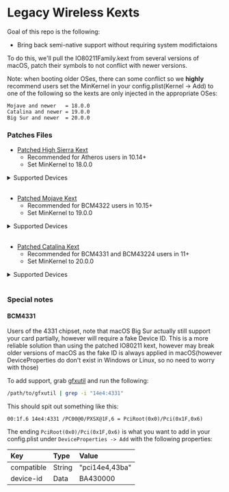 Legacy Wireless Kexts
===========

Goal of this repo is the following:

* Bring back semi-native support without requiring system modifictaions


To do this, we'll pull the IO80211Family.kext from several versions of macOS, patch their symbols to not conflict with newer versions.

Note: when booting older OSes, there can some conflict so we **highly** recommend users set the MinKernel in your config.plist(Kernel -> Add) to one of the following so the kexts are only injected in the appropriate OSes:

```
Mojave and newer   = 18.0.0
Catalina and newer = 19.0.0
Big Sur and newer  = 20.0.0
```

### Patches Files


* [Patched High Sierra Kext]()
  * Recommended for Atheros users in 10.14+
  * Set MinKernel to 18.0.0
  
<details>
<summary>Supported Devices</summary>

```
Atheros - AirPortAtheros40
   pci168c,30   = AR93xx
   pci168c,2a   = AR928X
   pci106b,86   = Unreleased device?
   pci168c,1c   = AR242x / AR542x
   pci168c,23   = AR5416
   pci168c,24   = AR5418
```

</details>
<br>

* [Patched Mojave Kext]()
  * Recommended for BCM4322 users in 10.15+
  * Set MinKernel to 19.0.0

<details>
<summary>Supported Devices</summary>

```
Broadcom - AirPortBrcm4331
   pci14e4,432b = BCM4322
```

</details>
<br>

* [Patched Catalina Kext]()
  * Recommended for BCM4331 and BCM43224 users in 11+
  * Set MinKernel to 20.0.0

<details>
<summary>Supported Devices</summary>

```
Broadcom - AirPortBrcm4360
   pci14e4,4331 = BCM4331
   pci14e4,4353 = BCM43224
```

</details>
<br>	

### Special notes

#### BCM4331

Users of the 4331 chipset, note that macOS Big Sur actually still support your card partially, however will require a fake Device ID. This is a more reliable solution than using the patched IO80211 kext, however may break older versions of macOS as the fake ID is always applied in macOS(however DeviceProperties do don't exist in Windows or Linux, so no need to worry with those)

To add support, grab [gfxutil](https://github.com/acidanthera/gfxutil/releases) and run the following:

```sh
/path/to/gfxutil | grep -i "14e4:4331"
```

This should spit out something like this:

```
00:1f.6 14e4:4331 /PC00@0/PXSX@1F,6 = PciRoot(0x0)/Pci(0x1F,0x6)
```

The ending `PciRoot(0x0)/Pci(0x1F,0x6)` is what you want to add in your config.plist under `DeviceProperties -> Add` with the following properties:

| Key | Type | Value |
| :--- | :--- | :--- |
| compatible | String | "pci14e4,43ba" |
| device-id  | Data | BA430000 |
